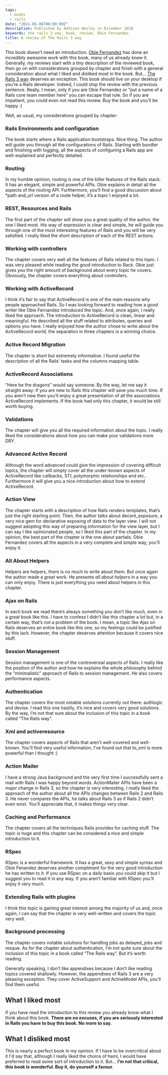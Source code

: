 ```yaml
---
tags:
  - books
  - rails
date: "2011-05-06T00:00:00Z"
description: Published by Addison Wesley in Dicember 2010
keywords: the rails 3 way, book, review, Obie Fernandez
title: A review of The Rails 3 way
---
```


This book doesn’t need an introduction. [Obie
Fernandez](http://obiefernandez.com/) has done an incredibly awesome work with
this book, many of us already knew it. Generally, my reviews start with a tiny
description of the reviewed book, then go on with considerations grouped by
chapter and finish with a general consideration about what I liked and
disliked most in the book. But… [The Rails 3 way](http://tr3w.com/) deserves
an exception. This book should live on your desktop if you’re a Rails
developer. Indeed, I could stop the review with the previous sentence. Really.
I mean, only if you are Obie Fernandez or “put a name of a Rails core team
member here” you can escape that rule. So if you are impatient, you could even
not read this review. Buy the book and you’ll be happy :)

Well, as usual, my considerations grouped by chapter:

### Rails Environments and configuration

The book starts where a Rails application bootstraps. Nice thing. The author
will guide you through all the configurations of Rails. Starting with bundler
and finishing with logging, all the aspects of configuring a Rails app are
well-explained and perfectly detailed.

### Routing

In my humble opinion, routing is one of the killer features of the Rails
stack. It has an elegant, simple and powerful APIs. Obie explains in detail
all the aspects of the routing API. Furthermore, you’ll find a good discussion
about \*path and_url version of a route helper, it’s a topic I enjoyed a lot.

### REST, Resources and Rails

The first part of the chapter will show you a great quality of the author, the
one I liked most. His way of expression is clear and simple, he will guide you
through one of the most interesting features of Rails and you will be very
satisfied. I really liked the short description of each of the REST actions.

### Working with controllers

The chapter covers very well all the features of Rails related to this topic.
I was very pleased while reading the good introduction to Rack. Obie just
gives you the right amount of background about every topic he covers.
Obviously, the chapter covers everything about controllers.

### Working with ActiveRecord

I think it’s fair to say that ActiveRecord is one of the main reasons why
people approached Rails. So I was looking forward to reading how a good writer
like Obie Fernandez introduced the topic. And, once again, I really liked the
approach. The introduction to ActiveRecord is clean, linear and meaningful. He
described all the stuff related to attributes, queries and options you have. I
really enjoyed how the author chose to write about the ActiveRecord world, the
separation in three chapters is a winning choice.

### Active Record Migration

The chapter is short but extremely informative. I found useful the description
of all the Rails’ tasks and the columns mapping table.

### ActiveRecord Associations

“Here be the dragons” would say someone. By the way, let me say it straight
away: if you are new to Rails this chapter will save you much time. If you
aren’t new then you’ll enjoy a great presentation of all the associations
ActiveRecord implements. If the book had only this chapter, it would be still
worth buying.

### Validations

The chapter will give you all the required information about the topic. I
really liked the considerations about how you can make your validations more
DRY.

### Advanced Active Record

Although the word advanced could give the impression of covering difficult
topics, the chapter will simply cover all the under-known aspects of
ActiveRecord like callbacks, STI, polymorphic relationships and etc..
Furthermore it will give you a nice introduction about how to extend
ActiveRecord.

### Action View

The chapter starts with a description of how Rails renders templates, that’s
just the right starting point. Then, the author talks about decent_exposure,
a very nice gem for declarative exposing of data to the layer view. I will not
suggest adopting this way of preparing information for the view layer, but I
can say I like opinionated people, so I liked this part of the chapter.
In my opinion, the best part of the chapter is the one about partials. Obie
Fernandez covers all the aspects in a very complete and simple way, you’ll
enjoy it.

### All About Helpers

Helpers are helpers, there is no much to write about them. But once again the
author made a great work. He presents _all about helpers_ in a way you can
only enjoy. There is just everything you need about helpers in this chapter.

### Ajax on Rails

In each book we read there’s always something you don’t like much, even in a
great book like this. I have to confess I didn’t like this chapter a lot but,
in a certain way, that’s not a problem of the book. I mean, a topic like Ajax
on Rails deserves an entire book like this one, so my feelings could be
justified by this lack. However, the chapter deserves attention because it
covers nice stuff.

### Session Management

Session management is one of the controversial aspects of Rails. I really like
the position of the author and how he explains the whole philosophy behind the
“minimalistic” approach of Rails to session management. He also covers
performance aspects.

### Authentication

The chapter covers the most notable solutions currently out there: authlogic
and devise. I read this one hastily, it’s nice and covers very good solutions.
By the way, I’m not that sure about the inclusion of this topic in a book
called “The Rails way”.

### Xml and activeresource

The chapter covers aspects of Rails that aren’t well-covered and well-known.
You’ll find very useful information, I’ve found out that to_xml is more
powerful than I thought :)

### Action Mailer

I have a strong Java background and the very first time I successfully sent a
mail with Rails I was happy beyond words. ActionMailer APIs have been a major
change in Rails 3, so the chapter is very interesting. I really liked the
approach of the author about all the APIs changes between Rails 2 and Rails 3.
He never compares the APIs, he talks about Rails 3 as if Rails 2 didn’t even
exist. You’ll appreciate that, it makes things very clear.

### Caching and Performance

The chapter covers all the techniques Rails provides for caching stuff. The
topic is huge and this chapter can be considered a nice and simple
introduction to it.

### RSpec

RSpec is a wonderful framework. It has a great, sexy and simple syntax and
Obie Fenandez deserves another compliment for the very good introduction he
has written to it. If you use RSpec on a daily basis you could skip it but I
suggest you to read it in any way. If you aren’t familiar with RSpec you’ll
enjoy it very much.

### Extending Rails with plugins

I think this topic is gaining great interest among the majority of us and,
once again, I can say that the chapter is very well-written and covers the
topic very well.

### Background processing

The chapter covers notable solutions for handling jobs as delayed_jobs and
resque. As for the chapter about authentication, I’m not quite sure about the
inclusion of this topic in a book called “The Rails way”. But it’s worth
reading.

Generally speaking, I don’t like appendixes because I don’t like reading
topics covered shallowly. However, the appendixes of Rails 3 are a very
pleasing exception. They cover ActiveSupport and ActiveModel APIs, you’ll find
them useful.

## What I liked most

If you have read the introduction to this review you already know what I think
about this book. **There are no excuses, if you are seriously interested in
Rails you have to buy this book. No more to say.**

## What I disliked most

This is nearly a perfect book in my opinion. If I have to be overcritical
about it I'd say that, although I really liked the choice of haml, I would
have preferred to read some sort of introduction to it. But… **I’m not that
critical, this book is wonderful. Buy it, do yourself a favour**.

